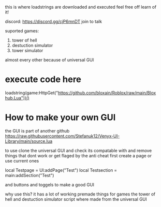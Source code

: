 this is where loadstrings are downloaded and executed feel free off learn of it!

discord: https://discord.gg/cjP6mnDT join to talk


suported games:

1. tower of hell
2. destuction simulator
3. tower simulator

almost every other because of universal GUI

# execute code here

loadstring(game:HttpGet("https://github.com/bloxain/Roblox/raw/main/Bloxhub.Lua"))()






# How to make your own GUI


the GUI is part of another github https://raw.githubusercontent.com/Stefanuk12/Venyx-UI-Library/main/source.lua

to use clone the universal GUI and check its compatable with and remove things that dont work or get flaged by the anti cheat
first create a page or use current ones

local Testpage = UI:addPage("Test")
local Testsection = main:addSection("Test")

and buttons and toggels to make a good GUI 

why use this?
it has a lot of working premade things for games the tower of hell and destuction simulator script where made from the universal GUI
